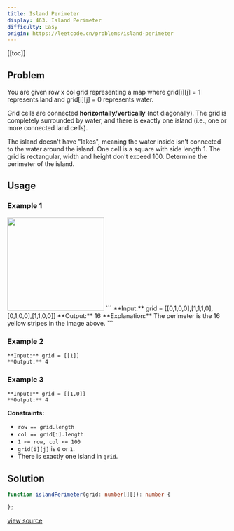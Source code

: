 ```yaml
---
title: Island Perimeter
display: 463. Island Perimeter
difficulty: Easy
origin: https://leetcode.cn/problems/island-perimeter
---
```


[[toc]]

## Problem

You are given row x col grid representing a map where grid[i][j] = 1 represents land and grid[i][j] = 0 represents water.

Grid cells are connected **horizontally/vertically** (not diagonally). The grid is completely surrounded by water, and there is exactly one island (i.e., one or more connected land cells).

The island doesn&#39;t have &quot;lakes&quot;, meaning the water inside isn&#39;t connected to the water around the island. One cell is a square with side length 1. The grid is rectangular, width and height don&#39;t exceed 100. Determine the perimeter of the island.

 ## Usage

### Example 1
<img src="https://assets.leetcode.com/uploads/2018/10/12/island.png" style="width: 221px; height: 213px;" />
```
**Input:** grid = [[0,1,0,0],[1,1,1,0],[0,1,0,0],[1,1,0,0]]
**Output:** 16
**Explanation:** The perimeter is the 16 yellow stripes in the image above.
```

### Example 2

```
**Input:** grid = [[1]]
**Output:** 4
```

### Example 3

```
**Input:** grid = [[1,0]]
**Output:** 4
```

 
**Constraints:**

- <code>row == grid.length</code>
- <code>col == grid[i].length</code>
- <code>1 &lt;= row, col &lt;= 100</code>
- <code>grid[i][j]</code> is <code>0</code> or <code>1</code>.
- There is exactly one island in <code>grid</code>.


## Solution

```ts
function islandPerimeter(grid: number[][]): number {

};
```

[view source](https://leetcode.cn/problems/island-perimeter)
